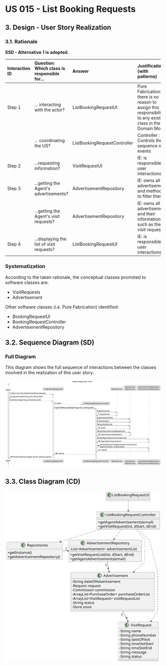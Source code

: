 # US 015 - List Booking Requests


## 3. Design - User Story Realization 

### 3.1. Rationale

**SSD - Alternative 1 is adopted.**

| Interaction ID | Question: Which class is responsible for... | Answer                       | Justification (with patterns)                                                                                 |
|:---------------|:--------------------------------------------|:-----------------------------|:--------------------------------------------------------------------------------------------------------------|
| Step 1  		     | 	... interacting with the actor?            | ListBookingRequestUI         | Pure Fabrication: there is no reason to assign this responsibility to any existing class in the Domain Model. |
| 			  		        | 	...  coordinating the US?                  | ListBookingRequestController | Controller : Controls the sequence of events                                                                  |
| Step 2  		     | 		...requesting information?					           | VisitRequestUI               | IE: is responsible for user interactions.                                                                     |
| Step 3  		     | 	...getting the Agent's advertisements?     | AdvertisementRepository      | IE: owns all advertisements and methods to filter them.                                                       |
| 		             | 	...getting the Agent's visit requests?     | AdvertisementRepository      | IE: owns all advertisements and their information, such as the visit requests.                                |
| Step 4  		     | 	...displaying the list of visit requests?  | ListBookingRequestUI         | IE: is responsible for user interactions.                                                                     |



### Systematization ##

According to the taken rationale, the conceptual classes promoted to software classes are:

* VisitRequests
* Advertisement

Other software classes (i.e. Pure Fabrication) identified: 

 * BookingRequestUI  
 * BookingRequestController
 * AdvertisementRepository


## 3.2. Sequence Diagram (SD)

### Full Diagram

This diagram shows the full sequence of interactions between the classes involved in the realization of this user story.

![Sequence Diagram - Full](svg/us015-sequence-diagram-full.svg)


## 3.3. Class Diagram (CD)

![Class Diagram](svg/us015-class-diagram.svg)